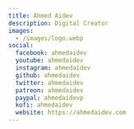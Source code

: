 ```yaml
---
title: Ahmed Aidev
description: Digital Creator
images:
  - /images/logo.webp
social:
  facebook: ahmedaidev
  youtube: ahmedaidev
  instagram: ahmedaidev
  github: ahmedaidev
  twitter: ahmedaidev
  patreon: ahmedaidev
  paypal: ahmedaidevp
  kofi: ahmedaidev
  website: https://ahmedaidev.com
---
```

